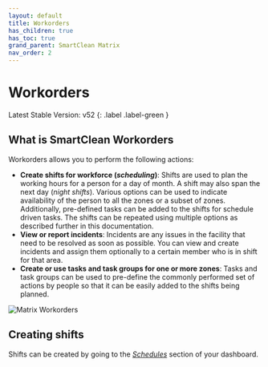 ```yaml
---
layout: default
title: Workorders
has_children: true
has_toc: true
grand_parent: SmartClean Matrix
nav_order: 2
---
```


# Workorders
Latest Stable Version:
v52
{: .label .label-green }

## What is SmartClean Workorders

Workorders allows you to perform the following actions:
- **Create shifts for workforce (_scheduling_)**: Shifts are used to plan the working hours for a person for a day of month. A shift may also span the next day (_night shifts_). Various options can be used to indicate availability of the person to all the zones or a subset of zones. Additionally, pre-defined tasks can be added to the shifts for schedule driven tasks. The shifts can be repeated using multiple options as described further in this documentation.
- **View or report incidents**: Incidents are any issues in the facility that need to be resolved as soon as possible. You can view and create incidents and assign them optionally to a certain member who is in shift for that area.
- **Create or use tasks and task groups for one or more zones**: Tasks and task groups can be used to pre-define the commonly performed set of actions by people so that it can be easily added to the shifts being planned.

![Matrix Workorders](https://www.smartclean.io/matrix/images/workforce-home.png)

## Creating shifts

Shifts can be created by going to the [_Schedules_](/schedules.html) section of your dashboard.
